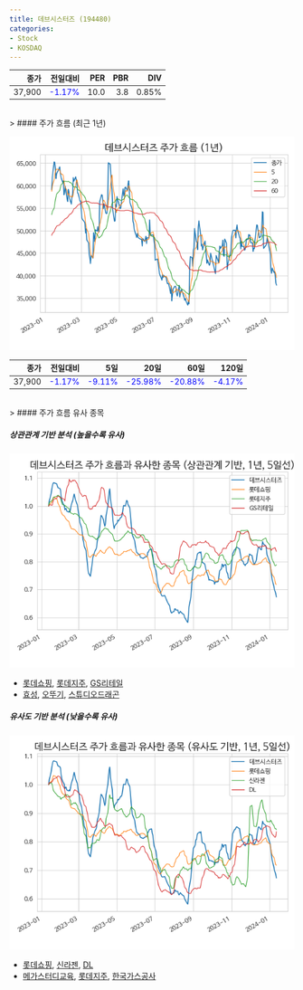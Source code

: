 ```yaml
---
title: 데브시스터즈 (194480)
categories:
- Stock
- KOSDAQ
---
```


|종가|전일대비|PER|PBR|DIV|
|---:|-------:|--:|--:|--:|
|37,900|<span style="color: blue">-1.17%</span>|10.0|3.8|0.85%|

<!-- more -->
<br>
> #### 주가 흐름 (최근 1년)

![194480](/assets/images/stock/194480.png)

|종가|전일대비|5일|20일|60일|120일|
|---:|-------:|--:|---:|---:|----:|
|37,900|<span style="color: blue">-1.17%</span>|<span style="color: blue">-9.11%</span>|<span style="color: blue">-25.98%</span>|<span style="color: blue">-20.88%</span>|<span style="color: blue">-4.17%</span>|

<br>
> #### 주가 흐름 유사 종목

##### 상관관계 기반 분석 (높을수록 유사)
![194480](/assets/images/stock/194480_corr.png)
- [롯데쇼핑](/023530/), [롯데지주](/004990/), [GS리테일](/007070/)
- [효성](/004800/), [오뚜기](/007310/), [스튜디오드래곤](/253450/)

##### 유사도 기반 분석 (낮을수록 유사)	
![194480](/assets/images/stock/194480_sim.png)
- [롯데쇼핑](/023530/), [신라젠](/215600/), [DL](/000210/)
- [메가스터디교육](/215200/), [롯데지주](/004990/), [한국가스공사](/036460/)